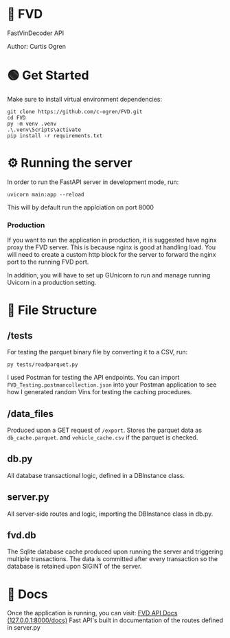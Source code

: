 # :rocket: FVD
FastVinDecoder API

Author: Curtis Ogren

# :green_circle: Get Started
Make sure to install virtual environment dependencies:
```
git clone https://github.com/c-ogren/FVD.git
cd FVD
py -m venv .venv
.\.venv\Scripts\activate
pip install -r requirements.txt
```

# :gear: Running the server
In order to run the FastAPI server in development mode, run:
```
uvicorn main:app --reload
```
This will by default run the applciation on port 8000

### Production
If you want to run the application in production, it is suggested have nginx proxy the FVD server.
This is because nginx is good at handling load. You will need to create a custom http block for the server
to forward the nginx port to the running FVD port. 

In addition, you will have to set up GUnicorn to run and manage running Uvicorn in a production setting.

# :file_folder: File Structure
## /tests
For testing the parquet binary file by converting it to a CSV, run:
```
py tests/readparquet.py
```

I used Postman for testing the API endpoints. You can import ```FVD_Testing.postmancollection.json```
into your Postman application to see how I generated random Vins for testing the caching procedures.

## /data_files
Produced upon a GET request of ```/export```. Stores the parquet data as ```db_cache.parquet```.
and ```vehicle_cache.csv``` if the parquet is checked.

## db.py
All database transactional logic, defined in a DBInstance class.

## server.py
All server-side routes and logic, importing the DBInstance class in db.py.

## fvd.db
The Sqlite database cache produced upon running the server and triggering multiple transactions.
The data is committed after every transaction so the database is retained upon SIGINT of the server.

# :page_facing_up: Docs
Once the application is running, you can visit:
[FVD API Docs (127.0.0.1:8000/docs)](http://127.0.0.1:8000/docs)
Fast API's built in documentation of the routes defined in server.py